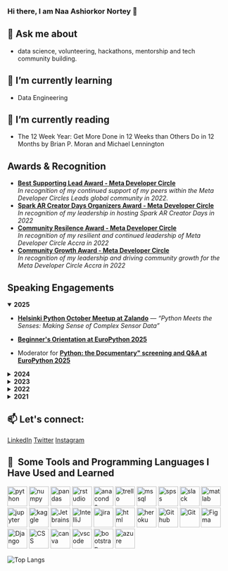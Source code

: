 
<link
  rel="stylesheet"
  href="https://cdn.jsdelivr.net/gh/dheereshagrwal/colored-icons@1.7.3/src/app/ci.min.css"
/>

### Hi there, I am Naa Ashiorkor Nortey 👋
## 💬 Ask me about
- data science, volunteering, hackathons, mentorship and tech community building.


<!-- ## 🔭 I’m currently working on 
The Kids' Speech project is under the Future Experts Program by Demola and the City of Tampere. It aims to explore the possibilities of voice-controlled interfaces for preschool children and create concepts where the children can play with the sounds they make. -->
  
## 🌱 I’m currently learning 
- Data Engineering

## 🌱 I’m currently reading
- The 12 Week Year: Get More Done in 12 Weeks than Others Do in 12 Months by Brian P. Moran and Michael Lennington

## Awards & Recognition

-  **[Best Supporting Lead Award - Meta Developer Circle](https://www.linkedin.com/posts/naa-ashiorkor-nortey-408240120_meta-devcaccra-thankyou-activity-7014742225368584192-vdgo/)**  
  *In recognition of my continued support of my peers within the Meta Developer Circles Leads global community in 2022.*
-  **[Spark AR Creator Days Organizers Award - Meta Developer Circle](https://www.linkedin.com/posts/naa-ashiorkor-nortey-408240120_meta-devcaccra-thankyou-activity-7014742225368584192-vdgo/)**  
  *In recognition of my leadership in hosting Spark AR Creator Days in 2022*
-  **[Community Resilence Award - Meta Developer Circle](https://www.linkedin.com/posts/naa-ashiorkor-nortey-408240120_meta-devcaccra-thankyou-activity-7014742225368584192-vdgo/)**  
  *In recognition of my resilient and continued leadership of Meta Developer Circle Accra in 2022*
-  **[Community Growth Award - Meta Developer Circle](https://www.linkedin.com/posts/naa-ashiorkor-nortey-408240120_meta-devcaccra-thankyou-activity-7014742225368584192-vdgo/)**  
  *In recognition of my leadership and driving community growth for the Meta Developer Circle Accra in 2022*
   

## Speaking Engagements

<details open>
  <summary><b>2025</b></summary>

  -  **[Helsinki Python October Meetup at Zalando](https://www.linkedin.com/posts/helsinki-python_welcome-to-our-next-meetup-on-wednesday-activity-7382374675680497664-vQcd?utm_source=share&utm_medium=member_desktop&rcm=ACoAAB3vXkgB7XNaDL6gIyd4EAxRE9uQTgsu-xk)** — *“Python Meets the Senses: Making Sense of Complex Sensor Data”*  
  
  -  **[Beginner's Orientation at EuroPython 2025](https://ep2025.europython.eu/session/beginner-s-orientation)**
  -  Moderator for **[Python: the Documentary" screening and Q&A at EuroPython 2025](https://www.linkedin.com/posts/cult-repo_had-a-great-time-at-europython-last-week-activity-7352955536138514433-WJJX?utm_source=share&utm_medium=member_desktop&rcm=ACoAAB3vXkgB7XNaDL6gIyd4EAxRE9uQTgsu-xk)** 
</details>

<details>
  <summary><b>2024</b></summary>

  -  **[PyLadiesCon 2024](https://www.linkedin.com/posts/pyladiescon_pyladiescon-womenintech-python-activity-7269732082463952896-1w2z/)** — *“Empowering Change: Building and Amplifying the PyLadies Community as Black Women in Tech”*
  -  **[PyLadies Panel at PyConDE & PyData Berlin 2024](https://pretalx.com/pyconde-pydata-2024/talk/BFYUUJ/)** — *“ Reflecting Within: Challenging Narratives in Tech Feminism”*
  -  **[International Women's Day Celebration with PyLadies Ghana](https://www.linkedin.com/feed/update/urn:li:activity:7188589514242633728/)** — *“The PyLady's Journey: Empowering conversations on tech inclusion”*
</details>

 <details>
  <summary><b>2023</b></summary>

  - **[International Women's Day Celebration with PyLadies Ghana](https://www.linkedin.com/posts/pythonghana_pyladiesghana-iwd2023-activity-7039937966563041280-qEQI/)** — *“DigitAll: Innovation and Technology for gender equality”*
  - Moderator for **[International Women's Day Celebration with The Literacy Impact Programme](https://www.linkedin.com/feed/update/urn:li:activity:7041440798868918272/)** — *“Hear her story: Conversations with phenomenal women”*
</details>

<details>
  <summary><b>2022</b></summary>

  -  Moderator for **[International Women's Day Celebration with Meta Developer Circle–Accra](https://www.linkedin.com/posts/naa-ashiorkor-nortey-408240120_meta-developercircle-womenintech-activity-6906340337963667456-AzEz/)** — *“Creating a diverse, equitable and inclusive environment in tech for all”*
</details>

<details>
  <summary><b>2021</b></summary>

  -  **[Twitter Spaces with Ivy Barley](https://www.linkedin.com/posts/naa-ashiorkor-nortey-408240120_datascience-technology-skills-activity-6859127653132197888-jtv4/)** — *“In Demand Tools and Skills for Data Science”*
</details>


## 📫 Let's connect: 
[LinkedIn](https://www.linkedin.com/in/naa-ashiorkor-nortey-408240120/)
[Twitter](https://twitter.com/N_Ashiorkor)
[Instagram](https://www.instagram.com/n_ashiorkor_n)


<h2> 🚀 &nbsp;Some Tools and Programming Languages I Have Used and Learned</h2>
<p align="left">
<img src="https://cdn.jsdelivr.net/gh/devicons/devicon/icons/python/python-original-wordmark.svg" alt="python" width="45" height="45"/>
<img src="https://cdn.jsdelivr.net/gh/devicons/devicon/icons/numpy/numpy-original-wordmark.svg" alt="numpy" width="45" height="45"/>
<img src="https://cdn.jsdelivr.net/gh/devicons/devicon/icons/pandas/pandas-original-wordmark.svg" alt="pandas" width="45" height="45"/>
<img src="https://cdn.jsdelivr.net/gh/devicons/devicon/icons/rstudio/rstudio-original.svg" alt="rstudio" width="45" height="45"/>
<img src="https://cdn.jsdelivr.net/gh/devicons/devicon/icons/anaconda/anaconda-original-wordmark.svg" alt="anaconda" width="45" height="45"/>
<img src="https://cdn.jsdelivr.net/gh/devicons/devicon/icons/trello/trello-plain-wordmark.svg" alt="trello" width="45" height="45"/>
<img src="https://cdn.jsdelivr.net/gh/devicons/devicon/icons/microsoftsqlserver/microsoftsqlserver-plain-wordmark.svg" alt="mssql" width="45" height="45"/>
<img src="https://cdn.jsdelivr.net/gh/devicons/devicon/icons/spss/spss-original.svg" alt="spss" width="45" height="45"/>
<img src="https://cdn.jsdelivr.net/gh/devicons/devicon/icons/slack/slack-original-wordmark.svg" alt="slack" width="45" height="45"/>
<img src="https://cdn.jsdelivr.net/gh/devicons/devicon/icons/matlab/matlab-original.svg" alt="matlab" width="45" height="45"/>
<img src="https://cdn.jsdelivr.net/gh/devicons/devicon/icons/jupyter/jupyter-original-wordmark.svg" alt="jupyter" width="45" height="45"/>
<img src="https://cdn.jsdelivr.net/gh/devicons/devicon/icons/kaggle/kaggle-original-wordmark.svg" alt="kaggle" width="45" height="45"/>
<img src="https://cdn.jsdelivr.net/gh/devicons/devicon/icons/jetbrains/jetbrains-original.svg" alt="Jetbrains" width="45" height="45"/>
<img src="https://cdn.jsdelivr.net/gh/devicons/devicon/icons/intellij/intellij-original-wordmark.svg" alt="IntelliJ" width="45" height="45"/>
<img src="https://cdn.jsdelivr.net/gh/devicons/devicon/icons/jira/jira-plain-wordmark.svg" alt="jira" width="45" height="45"/>
<img src="https://cdn.jsdelivr.net/gh/devicons/devicon/icons/html5/html5-original-wordmark.svg" alt="html" width="45" height="45"/>
<img src="https://cdn.jsdelivr.net/gh/devicons/devicon/icons/heroku/heroku-plain-wordmark.svg" alt="heroku" width="45" height="45"/>
<img src="https://cdn.jsdelivr.net/gh/devicons/devicon/icons/github/github-original-wordmark.svg" alt="Github" width="45" height="45"/>
<img src="https://cdn.jsdelivr.net/gh/devicons/devicon/icons/git/git-original-wordmark.svg" alt="Git" width="45" height="45"/>
<img src="https://cdn.jsdelivr.net/gh/devicons/devicon/icons/figma/figma-original.svg" alt="Figma" width="45" height="45"/>
<img src="https://cdn.jsdelivr.net/gh/devicons/devicon/icons/django/django-plain-wordmark.svg" alt="Django" width="45" height="45"/>
<img src="https://cdn.jsdelivr.net/gh/devicons/devicon/icons/css3/css3-original.svg" alt="CSS" width="45" height="45"/>
<img src="https://cdn.jsdelivr.net/gh/devicons/devicon/icons/canva/canva-original.svg" alt="canva" width="45" height="45"/>
<img src="https://cdn.jsdelivr.net/gh/devicons/devicon/icons/vscode/vscode-original.svg" alt="vscode" width="45" height="45"/>
<img src="https://cdn.jsdelivr.net/gh/devicons/devicon/icons/bootstrap/bootstrap-plain-wordmark.svg" alt="bootstrap" width="45" height="45"/>
<img src="https://cdn.jsdelivr.net/gh/devicons/devicon/icons/azure/azure-original-wordmark.svg" alt="azure" width="45" height="45"/>                            
          
</p>

![Top Langs](https://github-readme-stats.vercel.app/api/top-langs/?username=7ashiorkor7&layout=compact)

<!-- ### Naa Ashiorkor Nortey's GitHub Stats
<img src="https://github-readme-stats.vercel.app/api?username=7ashiorkor7&show_icons=true&theme=gruvbox"/> -->

<!--
**7ashiorkor7/7ashiorkor7** is a ✨ _special_ ✨ repository because its `README.md` (this file) appears on your GitHub profile.
<img src="" alt="" width="45" height="45"/>
<img src="" alt="" width="45" height="45"/>
<img src="" alt="" width="45" height="45"/>
<img src="" alt="" width="45" height="45"/>
<img src="" alt="" width="45" height="45"/>

- 📫 How to reach me: ...
- 😄 Pronouns: ...
- ⚡ Fun fact: ...
- 👯 I’m looking to collaborate on ...
- 🤔 I’m looking for help with ...

[![Naa Ashiorkor Nortey's GitHub stats](https://github-readme-stats.vercel.app/api?username=7ashiorkor7)](https://github.com/7ashiorkor/github-readme-stats)
-->
